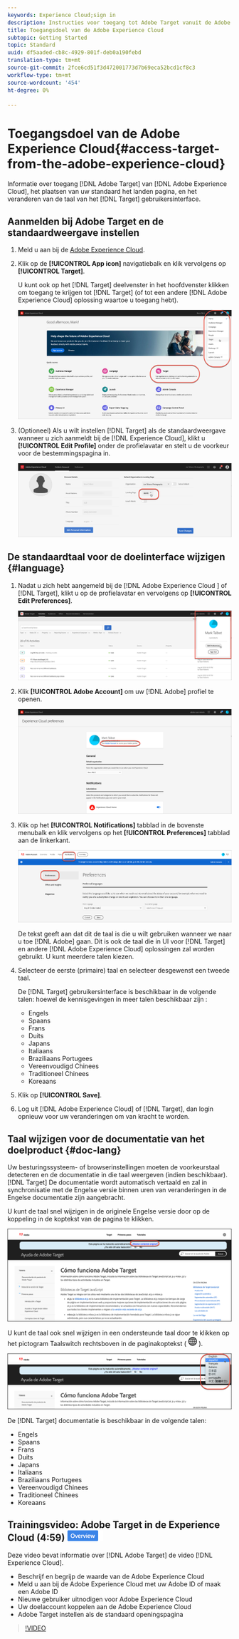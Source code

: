 ```yaml
---
keywords: Experience Cloud;sign in
description: Instructies voor toegang tot Adobe Target vanuit de Adobe Experience Cloud.
title: Toegangsdoel van de Adobe Experience Cloud
subtopic: Getting Started
topic: Standard
uuid: df5aaded-cb8c-4929-801f-deb0a190febd
translation-type: tm+mt
source-git-commit: 2fce6cd51f3d472001773d7b69eca52bcd1cf8c3
workflow-type: tm+mt
source-wordcount: '454'
ht-degree: 0%

---
```



# Toegangsdoel van de Adobe Experience Cloud{#access-target-from-the-adobe-experience-cloud}

Informatie over toegang [!DNL Adobe Target] van [!DNL Adobe Experience Cloud], het plaatsen van uw standaard het landen pagina, en het veranderen van de taal van het [!DNL Target] gebruikersinterface.

## Aanmelden bij Adobe Target en de standaardweergave instellen

1. Meld u aan bij de [Adobe Experience Cloud](https://experience.adobe.com/).

1. Klik op de **[!UICONTROL App icon]** navigatiebalk en klik vervolgens op **[!UICONTROL Target]**.

   U kunt ook op het [!DNL Target] deelvenster in het hoofdvenster klikken om toegang te krijgen tot [!DNL Target] (of tot een andere [!DNL Adobe Experience Cloud] oplossing waartoe u toegang hebt).

   ![toepassingspictogram](/help/c-intro/assets/appmenu-new.png)

1. (Optioneel) Als u wilt instellen [!DNL Target] als de standaardweergave wanneer u zich aanmeldt bij de [!DNL Experience Cloud], klikt u **[!UICONTROL Edit Profile]** onder de profielavatar en stelt u de voorkeur voor de bestemmingspagina in.

   ![Openingspagina](/help/c-intro/assets/pagepref-new.png)

## De standaardtaal voor de doelinterface wijzigen {#language}

1. Nadat u zich hebt aangemeld bij de [!DNL Adobe Experience Cloud ] of [!DNL Target], klikt u op de profielavatar en vervolgens op **[!UICONTROL Edit Preferences]**.

   ![Profiel bewerken](/help/c-intro/assets/change-language.png)

1. Klik **[!UICONTROL Adobe Account]** om uw [!DNL Adobe] profiel te openen.

   ![Adobe-account](/help/c-intro/assets/adobe-account.png)

1. Klik op het **[!UICONTROL Notifications]** tabblad in de bovenste menubalk en klik vervolgens op het **[!UICONTROL Preferences]** tabblad aan de linkerkant.

   ![Voorkeurstalen](/help/c-intro/assets/prefered-language.png)

   De tekst geeft aan dat dit de taal is die u wilt gebruiken wanneer we naar u toe [!DNL Adobe] gaan. Dit is ook de taal die in UI voor [!DNL Target] en andere [!DNL Adobe Experience Cloud] oplossingen zal worden gebruikt. U kunt meerdere talen kiezen.

1. Selecteer de eerste (primaire) taal en selecteer desgewenst een tweede taal.

   De [!DNL Target] gebruikersinterface is beschikbaar in de volgende talen: hoewel de kennisgevingen in meer talen beschikbaar zijn :

   * Engels
   * Spaans
   * Frans
   * Duits
   * Japans
   * Italiaans
   * Braziliaans Portugees
   * Vereenvoudigd Chinees
   * Traditioneel Chinees
   * Koreaans

1. Klik op **[!UICONTROL Save]**.

1. Log uit [!DNL Adobe Experience Cloud] of [!DNL Target], dan login opnieuw voor uw veranderingen om van kracht te worden.

## Taal wijzigen voor de documentatie van het doelproduct {#doc-lang}

Uw besturingssysteem- of browserinstellingen moeten de voorkeurstaal detecteren en de documentatie in die taal weergeven (indien beschikbaar). [!DNL Target] De documentatie wordt automatisch vertaald en zal in synchronisatie met de Engelse versie binnen uren van veranderingen in de Engelse documentatie zijn aangebracht.

U kunt de taal snel wijzigen in de originele Engelse versie door op de koppeling in de koptekst van de pagina te klikken.

![Overschakelen op oorspronkelijke taal](/help/c-intro/assets/mt-original.png)

U kunt de taal ook snel wijzigen in een ondersteunde taal door te klikken op het pictogram Taalswitch rechtsboven in de paginakoptekst ( ![taalschakelaar](/help/c-intro/assets/icon-language-switcher.png) ).

![taalschakelaar](/help/c-intro/assets/language-switcher.png)

De [!DNL Target] documentatie is beschikbaar in de volgende talen:

* Engels
* Spaans
* Frans
* Duits
* Japans
* Italiaans
* Braziliaans Portugees
* Vereenvoudigd Chinees
* Traditioneel Chinees
* Koreaans

## Trainingsvideo: Adobe Target in de Experience Cloud (4:59) ![overzichtsbadge](/help/assets/overview.png)

Deze video bevat informatie over [!DNL Adobe Target] de video [!DNL Experience Cloud].

* Beschrijf en begrijp de waarde van de Adobe Experience Cloud
* Meld u aan bij de Adobe Experience Cloud met uw Adobe ID of maak een Adobe ID
* Nieuwe gebruiker uitnodigen voor Adobe Experience Cloud
* Uw doelaccount koppelen aan de Adobe Experience Cloud
* Adobe Target instellen als de standaard openingspagina

>[!VIDEO](https://www.youtube.com/v=7lwYrYC7vdM)